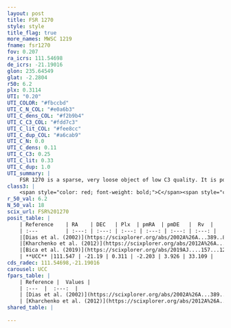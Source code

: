 ```yaml
---
layout: post
title: FSR 1270
style: style
title_flag: true
more_names: MWSC 1219
fname: fsr1270
fov: 0.207
ra_icrs: 111.54698
de_icrs: -21.19016
glon: 235.64549
glat: -2.2804
r50: 6.2
plx: 0.3114
UTI: "0.20"
UTI_COLOR: "#fbccbd"
UTI_C_N_COL: "#e0a6b3"
UTI_C_dens_COL: "#f2b9b4"
UTI_C_C3_COL: "#fdd7c3"
UTI_C_lit_COL: "#fee8cc"
UTI_C_dup_COL: "#a6cab9"
UTI_C_N: 0.0
UTI_C_dens: 0.11
UTI_C_C3: 0.25
UTI_C_lit: 0.33
UTI_C_dup: 1.0
UTI_summary: |
    FSR 1270 is a sparse, very loose object of low C3 quality. It is poorly studied in the literature, with no articles listed in the last 6 years.<br><br><span style="color: #99180f; font-weight: bold;">Warning: </span>contains less than 25 stars with <i>P>0.5</i> estimated.
class3: |
    <span style="color: red; font-weight: bold;">C</span><span style="color: red; font-weight: bold;">C</span>
r_50_val: 6.2
N_50_val: 18
scix_url: FSR%201270
posit_table: |
    | Reference    | RA    | DEC   | Plx  | pmRA  | pmDE   |  Rv  |
    | :---         | :---: | :---: | :---: | :---: | :---: | :---: |
    |[Dias et al. (2002)](https://scixplorer.org/abs/2002A%26A...389..871D) | 111.521 | -21.184 | -- | -0.47 | 0.93 | -- |
    |[Kharchenko et al. (2012)](https://scixplorer.org/abs/2012A%26A...543A.156K) | 111.525 | -21.205 | -- | -3.18 | 5.11 | -- |
    |[Bica et al. (2019)](https://scixplorer.org/abs/2019AJ....157...12B) | 111.525 | -21.188 | -- | -- | -- | -- |
    | **UCC** |111.547 | -21.19 | 0.311 | -2.203 | 3.926 | 33.109 | 
cds_radec: 111.54698,-21.19016
carousel: UCC
fpars_table: |
    | Reference |  Values |
    | :---  |  :---:  |
    | [Dias et al. (2002)](https://scixplorer.org/abs/2002A%26A...389..871D) | `E(B-V)=0.312, Dist=1607.0, Age=8.7` |
    | [Kharchenko et al. (2012)](https://scixplorer.org/abs/2012A%26A...543A.156K) | `e_bv=0.312, distance=1607, log_age=8.7` |
shared_table: |
    
---
```

